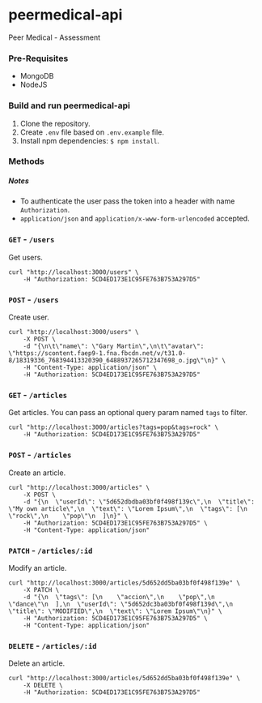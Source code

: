 # peermedical-api
Peer Medical - Assessment

### Pre-Requisites
- MongoDB
- NodeJS

### Build and run peermedical-api
1. Clone the repository.
2. Create `.env` file based on `.env.example` file.
3. Install npm dependencies: `$ npm install`.

### Methods
##### Notes
- To authenticate the user pass the token into a header with name `Authorization`.
- `application/json` and `application/x-www-form-urlencoded` accepted.
### `GET` - `/users`
Get users.
```
curl "http://localhost:3000/users" \
	-H "Authorization: 5CD4ED173E1C95FE763B753A297D5" 
```

### `POST` - `/users`
Create user.
```
curl "http://localhost:3000/users" \
	-X POST \
	-d "{\n\t\"name\": \"Gary Martin\",\n\t\"avatar\": \"https://scontent.faep9-1.fna.fbcdn.net/v/t31.0-8/18319336_768394413320390_6488937265712347698_o.jpg\"\n}" \
	-H "Content-Type: application/json" \
	-H "Authorization: 5CD4ED173E1C95FE763B753A297D5" 
```

### `GET` - `/articles`
Get articles. You can pass an optional query param named `tags` to filter.
```
curl "http://localhost:3000/articles?tags=pop&tags=rock" \
	-H "Authorization: 5CD4ED173E1C95FE763B753A297D5" 
```

### `POST` - `/articles`
Create an article.
```
curl "http://localhost:3000/articles" \
	-X POST \
	-d "{\n  \"userId\": \"5d652dbdba03bf0f498f139c\",\n  \"title\": \"My own article\",\n  \"text\": \"Lorem Ipsum\",\n  \"tags\": [\n    \"rock\",\n    \"pop\"\n  ]\n}" \
	-H "Authorization: 5CD4ED173E1C95FE763B753A297D5" \
	-H "Content-Type: application/json" 
```

### `PATCH` - `/articles/:id`
Modify an article.
```
curl "http://localhost:3000/articles/5d652dd5ba03bf0f498f139e" \
	-X PATCH \
	-d "{\n  \"tags\": [\n    \"accion\",\n    \"pop\",\n    \"dance\"\n  ],\n  \"userId\": \"5d652dc3ba03bf0f498f139d\",\n  \"title\": \"MODIFIED\",\n  \"text\": \"Lorem Ipsum\"\n}" \
	-H "Authorization: 5CD4ED173E1C95FE763B753A297D5" \
	-H "Content-Type: application/json" 
```

### `DELETE` - `/articles/:id`
Delete an article.
```
curl "http://localhost:3000/articles/5d652dd5ba03bf0f498f139e" \
	-X DELETE \
	-H "Authorization: 5CD4ED173E1C95FE763B753A297D5" 
```